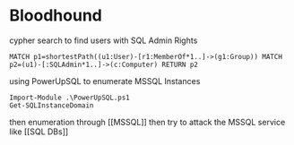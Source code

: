 # Bloodhound
cypher search to find users with SQL Admin Rights
```
MATCH p1=shortestPath((u1:User)-[r1:MemberOf*1..]->(g1:Group)) MATCH p2=(u1)-[:SQLAdmin*1..]->(c:Computer) RETURN p2
```
using PowerUpSQL to enumerate MSSQL Instances 
```
Import-Module .\PowerUpSQL.ps1
Get-SQLInstanceDomain
```
then enumeration through [[MSSQL]] then try to attack the MSSQL service like [[SQL DBs]]
